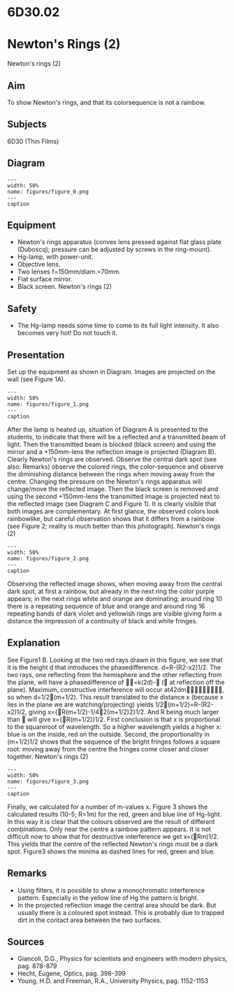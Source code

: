 # 6D30.02 
  # Newton's Rings (2) 
 Newton's rings (2)   
  
## Aim   
 To show Newton's rings, and that its colorsequence is not a rainbow.    
  
## Subjects   
 6D30 (Thin Films)   
  
## Diagram   
   
```{figure} figures/figure_0.png  
---  
width: 50%  
name: figures/figure_0.png  
---  
caption  
``` 
     
  
## Equipment   
 
 *  Newton's rings apparatus (convex lens pressed against flat glass plate (Duboscq); pressure can be adjusted by screws in the ring-mount). 
 *  Hg-lamp, with power-unit. 
 *  Objective lens. 
 *  Two lenses f=150mm/diam.=70mm. 
 *  Flat surface mirror. 
 *  Black screen. Newton's rings (2)   
  
## Safety   
 
 *  The Hg-lamp needs some time to come to its full light intensity. It also becomes very hot! Do not touch it.
   
  
## Presentation   
 Set up the equipment as shown in Diagram. Images are projected on the wall (see Figure 1A).     
```{figure} figures/figure_1.png  
---  
width: 50%  
name: figures/figure_1.png  
---  
caption  
``` 
 After the lamp is heated up, situation of Diagram A is presented to the students, to indicate that there will be a reflected and a transmitted beam of light. Then the transmitted beam is blocked (black screen) and using the mirror and a +150mm-lens the reflection image is projected (Diagram B). Clearly Newton's rings are observed. Observe the central dark spot (see also: Remarks) observe the colored rings, the color-sequence and observe the diminishing distance between the rings when moving away from the centre. Changing the pressure on the Newton's rings apparatus will change/move the reflected image. Then the black screen is removed and using the second +150mm-lens the transmitted image is projected next to the reflected image (see Diagram C and Figure 1). It is clearly visible that both images are complementary. At first glance, the observed colors look rainbowlike, but careful observation shows that it differs from a rainbow (see Figure 2; reality is much better than this photograph).  Newton's rings (2)   
```{figure} figures/figure_2.png  
---  
width: 50%  
name: figures/figure_2.png  
---  
caption  
``` 
 Observing the reflected image shows, when moving away from the central dark spot, at first a rainbow, but already in the next ring the color purple appears; in the next rings white and orange are dominating; around ring 10 there is a repeating sequence of blue and orange and around ring 16 repeating bands of dark violet and yellowish rings are visible giving form a distance the impression of a continuity of black and white fringes.    
  
## Explanation   
 See Figure1 B. Looking at the two red rays drawn in this figure, we see that it is the height d that introduces the phasedifference. d=R-(R2-x2)1/2. The two rays, one reflecting from the hemisphere and the other reflecting from the plane, will have a phasedifference of =k(2d)- ( at reflection off the plane). Maximum, constructive interference will occur at42dm, so when d=1/2(m+1/2). This result translated to the distance x (because x lies in the plane we are watching/projecting) yields 1/2(m+1/2)=R-(R2-x2)1/2, giving x={R(m+1/2)-1/42(m+1/2)2}1/2. And R being much larger than  will give x={R(m+1/2)}1/2. First conclusion is that x is proportional to the squareroot of wavelength. So a higher wavelength yields a higher x: blue is on the inside, red on the outside. Second, the proportionality in (m+1/2)1/2 shows that the sequence of the bright fringes follows a square root: moving away from the centre the fringes come closer and closer together. Newton's rings (2)    
```{figure} figures/figure_3.png  
---  
width: 50%  
name: figures/figure_3.png  
---  
caption  
``` 
 Finally, we calculated for a number of m-values x. Figure 3 shows the calculated results (10-5; R=1m) for the red, green and blue line of Hg-light. In this way it is clear that the colours observed are the result of different combinations. Only near the centre a rainbow pattern appears. It is not difficult now to show that for destructive interference we get x=(Rm)1/2. This yields that the centre of the reflected Newton's rings must be a dark spot. Figure3 shows the minima as dashed lines for red, green and blue.   
  
## Remarks   
 
 *  Using filters, it is possible to show a monochromatic interference pattern. Especially in the yellow line of Hg the pattern is bright. 
 *  In the projected reflection image the central area should be dark. But usually there is a coloured spot instead. This is probably due to trapped dirt in the contact area between the two surfaces.
   
  
## Sources   
 
 *  Giancoli, D.G., Physics for scientists and engineers with modern physics, pag. 878-879 
 *  Hecht, Eugene, Optics, pag. 398-399 
 *  Young, H.D. and Freeman, R.A., University Physics, pag. 1152-1153
 